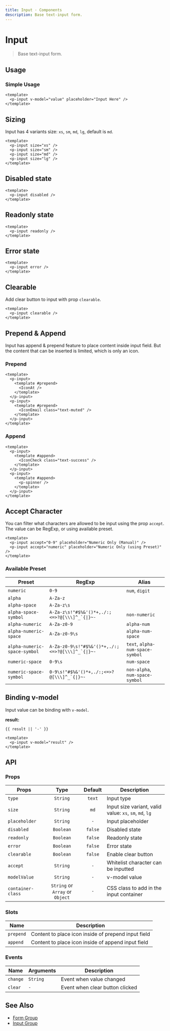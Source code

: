 ```yaml
---
title: Input · Components
description: Base text-input form.
---
```


<script setup>
  import pInput from "./Input.vue"
  import { ref } from "vue-demi"
  import IconAt from '@privyid/persona-icon/vue/address/20.vue'
  import IconCheck from '@privyid/persona-icon/vue/information-circle-solid/20.vue'
  import IconEmail from '@privyid/persona-icon/vue/email/20.vue'
  import PSpinner from '../spinner/Spinner.vue'

  const value  = ref('')
  const result = ref('')
</script>

# Input

> Base text-input form.

## Usage

### Simple Usage

<preview>
  <p-input v-model="value" placeholder="Input Here" />
</preview>

```vue
<template>
  <p-input v-model="value" placeholder="Input Here" />
</template>
```

## Sizing
Input has 4 variants size: `xs`, `sm`, `md`, `lg`, default is `md`.

<preview class="flex-col space-y-3">
  <p-input size="xs" />
  <p-input size="sm" />
  <p-input size="md" />
  <p-input size="lg" />
</preview>

```vue
<template>
  <p-input size="xs" />
  <p-input size="sm" />
  <p-input size="md" />
  <p-input size="lg" />
</template>
```

## Disabled state

<preview class="flex-col space-y-3">
  <p-input disabled />
</preview>

```vue
<template>
  <p-input disabled />
</template>
```

## Readonly state

<preview class="flex-col space-y-3">
  <p-input readonly />
</preview>

```vue
<template>
  <p-input readonly />
</template>
```

## Error state

<preview class="flex-col space-y-3">
  <p-input error />
</preview>

```vue
<template>
  <p-input error />
</template>
```

## Clearable

Add clear button to input with prop `clearable`.

<preview class="flex-col space-y-3">
  <p-input clearable />
</preview>

```vue
<template>
  <p-input clearable />
</template>
```

## Prepend & Append
Input has append & prepend feature to place content inside input field. But the content that can be inserted is limited, which is only an icon.

### Prepend
<preview class="flex-col space-y-3">
  <p-input>
    <template #prepend>
      <IconAt />
    </template>
  </p-input>
  <p-input>
    <template #prepend>
      <IconEmail class="text-muted" />
    </template>
  </p-input>
</preview>

```vue
<template>
  <p-input>
    <template #prepend>
      <IconAt />
    </template>
  </p-input>
  <p-input>
    <template #prepend>
      <IconEmail class="text-muted" />
    </template>
  </p-input>
</template>
```

### Append
<preview class="flex-col space-y-3">
  <p-input>
    <template #append>
      <IconCheck class="text-success" />
    </template>
  </p-input>
  <p-input>
    <template #append>
      <p-spinner />
    </template>
  </p-input>
</preview>

```vue
<template>
  <p-input>
    <template #append>
      <IconCheck class="text-success" />
    </template>
  </p-input>
  <p-input>
    <template #append>
      <p-spinner />
    </template>
  </p-input>
</template>
```

## Accept Character

You can filter what characters are allowed to be input using the prop `accept`. The value can be RegExp, or using available preset.

<preview class="flex-col space-y-4">
  <p-input accept="0-9" placeholder="Numeric Only (Manual)" />
  <p-input accept="numeric" placeholder="Numeric Only (using Preset)" />
</preview>

```vue
<template>
  <p-input accept="0-9" placeholder="Numeric Only (Manual)" />
  <p-input accept="numeric" placeholder="Numeric Only (using Preset)" />
</template>
```

### Available Preset

| Preset                       | RegExp                                                              | Alias                            |
|------------------------------|---------------------------------------------------------------------|----------------------------------|
| `numeric`                    | `0-9`                                                               | `num`, `digit`                   |
| `alpha`                      | `A-Za-z`                                                            |                                  |
| `alpha-space`                | `A-Za-z\s`                                                          |                                  |
| `alpha-space-symbol`         | <code>A-Za-z\s!"#$%&\'()*+,./:;<=>?@[\\\\\\]^_&#96;{\|}~-</code>    | `non-numeric`                    |
| `alpha-numeric`              | `A-Za-z0-9`                                                         | `alpha-num`                      |
| `alpha-numeric-space`        | `A-Za-z0-9\s`                                                       | `alpha-num-space`                |
| `alpha-numeric-space-symbol` | <code>A-Za-z0-9\s!"#$%&\'()*+,./:;<=>?@[\\\\\\]^_&#96;{\|}~-</code> | `text`, `alpha-num-space-symbol` |
| `numeric-space`              | `0-9\s`                                                             | `num-space`                      |
| `numeric-space-symbol`       | <code>0-9\s!"#$%&\'()*+,./:;<=>?@[\\\\\\]^_&#96;{\|}~-</code>       | `non-alpha`, `num-space-symbol`  |

## Binding v-model

Input value can be binding with `v-model`.

<preview>
  <p-input v-model="result" />
</preview>

**result:**

<pre class="truncate"><code>{{ result || '-' }}</code></pre>

```vue
<template>
  <p-input v-model="result" />
</template>
```

## API

### Props

| Props         |   Type    | Default | Description                                             |
|---------------|:---------:|:-------:|---------------------------------------------------------|
| `type`        | `String`  | `text`  | Input type                                              |
| `size`        | `String`  |  `md`   | Input size variant, valid value: `xs`, `sm`, `md`, `lg` |
| `placeholder` | `String`  |   `-`   | Input placeholder                                       |
| `disabled`    | `Boolean` | `false` | Disabled state                                          |
| `readonly`    | `Boolean` | `false` | Readonly state                                          |
| `error`       | `Boolean` | `false` | Error state                                             |
| `clearable`   | `Boolean` | `false` | Enable clear button                                     |
| `accept`      | `String`  |   `-`   | Whitelist character can be inputted                     |
| `modelValue`  | `String`  |   `-`   | v-model value                                           |
| `container-class`  | `String` or `Array` or `Object`  |      `-`       | CSS class to add in the input container  |

### Slots

| Name      | Description                                         |
|-----------|-----------------------------------------------------|
| `prepend` | Content to place icon inside of prepend input field |
| `append`  | Content to place icon inside of append input field  |

### Events

| Name     | Arguments | Description                     |
|----------|-----------|---------------------------------|
| `change` | `String`  | Event when value changed        |
| `clear`  | `-`       | Event when clear button clicked |

## See Also

- [Form Group](/components/form-group/)
- [Input Group](/components/input-group/)
